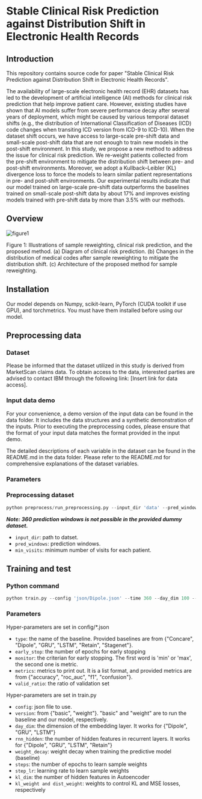 
# Stable Clinical Risk Prediction against Distribution Shift in Electronic Health Records

## Introduction
This repository contains source code for paper "Stable Clinical Risk Prediction against Distribution Shift in Electronic Health Records".

The availability of large-scale electronic health record (EHR) datasets has led to the development of artificial intelligence (AI) methods for clinical risk prediction that help improve patient care.
However, existing studies have shown that AI models suffer from severe performance decay after several years of deployment, which might be caused by various temporal dataset shifts (e.g., the distribution of International Classification of Diseases (ICD) code changes when transiting ICD version from ICD-9 to ICD-10). When the dataset shift occurs, we have access to large-scale pre-shift data and small-scale post-shift data that are not enough to train new models in the post-shift environment.
In this study, we propose a new method to address the issue for clinical risk prediction. We re-weight patients collected from the pre-shift environment to mitigate the distribution shift between pre- and post-shift environments. Moreover, we adopt a Kullback–Leibler (KL) divergence loss to force the models to learn similar patient representations in pre- and post-shift environments.  Our experimental results indicate that our model trained on large-scale pre-shift data outperforms the baselines trained on small-scale post-shift data by about 17\% and improves existing models trained with pre-shift data by more than 3.5\% with our methods. 



## Overview
![figure1](https://user-images.githubusercontent.com/39074545/228349521-065e2897-2720-4d30-b9af-ba71f672afdc.png)


Figure 1: Illustrations of sample reweighting, clinical risk prediction, and the proposed method. (a) Diagram of clinical risk
prediction. (b) Changes in the distribution of medical codes after sample reweighting to mitigate the distribution shift. (c)
Architecture of the proposed method for sample reweighting.

## Installation

Our model depends on Numpy, scikit-learn, PyTorch (CUDA toolkit if use GPU), and torchmetrics. You must have them installed before using our model.



## Preprocessing data

### Dataset
Please be informed that the dataset utilized in this study is derived from MarketScan claims data. To obtain access to the data, interested parties are advised to contact IBM through the following link: [Insert link for data access].

### Input data demo
For your convenience, a demo version of the input data can be found in the data folder. It includes the data structures and a synthetic demonstration of the inputs. Prior to executing the preprocessing codes, please ensure that the format of your input data matches the format provided in the input demo. 

The detailed descriptions of each variable in the dataset can be found in the README.md in the data folder. Please refer to the README.md for comprehensive explanations of the dataset variables. 

### Parameters


### Preprocessing dataset

```python 
python preprocess/run_preprocessing.py --input_dir 'data' --pred_windows 90 180 --min_visits 10
```
>
***Note: 360 prediction windows is not possible in the provided dummy dataset.***
* `input_dir`: path to datset.
* `pred_windows`: prediction windows.
* `min_visits`: minimum number of visits for each patient.

## Training and test
### Python command
```python 
python train.py --config 'json/Dipole.json' --time 360 --day_dim 100 --rnn_hidden 200 --steps 500 --weight_decay 0.001 --step_lr 0.001 --target 'hf' --version 'weight' --dist_weight 1e+7 --kl_weight 1e+4 --kl_dim 64
```

### Parameters
Hyper-parameters are set in config/*.json
>
* `type`: the name of the baseline. Provided baselines are from {"Concare", "Dipole", "GRU", "LSTM", "Retain", "Stagenet"}.
* `early_stop`: the number of epochs for early stopping
* `monitor`: the criterian for early stopping. The first word is 'min' or 'max', the second one is metric.
* `metrics`: metrics to print out. It is a list format, and provided metrics are from {"accuracy", "roc_auc", "f1", "confusion"}.
* `valid_ratio`: the ratio of validation set


Hyper-parameters are set in train.py
>
* `config`: json file to use.
* `version`: from {"basic", "weight"}. "basic" and "weight" are to run the baseline and our model, respectively.
* `day_dim`: the dimension of the embedding layer. It works for {"Dipole", "GRU", "LSTM"}
* `rnn_hidden`: the number of hidden features in recurrent layers. It works for {"Dipole", "GRU", "LSTM", "Retain"}
* `weight_decay`: weight decay when training the predictive model (baseline)
* `steps`: the number of epochs to learn sample weights
* `step_lr`: learning rate to learn sample weights
* `kl_dim`: the number of hidden features in Autoencoder
* `kl_weight and dist_weight`: weights to control KL and MSE losses, respectively
